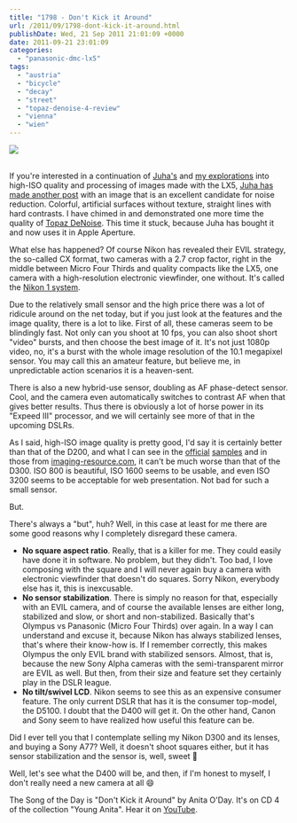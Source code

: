 ```yaml
---
title: "1798 - Don't Kick it Around"
url: /2011/09/1798-dont-kick-it-around.html
publishDate: Wed, 21 Sep 2011 21:01:09 +0000
date: 2011-09-21 23:01:09
categories: 
  - "panasonic-dmc-lx5"
tags: 
  - "austria"
  - "bicycle"
  - "decay"
  - "street"
  - "topaz-denoise-4-review"
  - "vienna"
  - "wien"
---
```

<div class="container">
<div class="center"><a target="_blank" href="https://d25zfm9zpd7gm5.cloudfront.net/1200x1200/2011/20110921_180748_ps.jpg"><img src="https://d25zfm9zpd7gm5.cloudfront.net/0600x0600/2011/20110921_180748_ps.jpg" /></a></div>
</div>
<br />

If you're interested in a continuation of <a href="http://lightscrape.blogspot.com/2011/09/lx5-firmware-20-iso-1600-comparison.html" target="_blank">Juha's</a> and <a href="/2011/09/1796-compared-to-what.html" target="_blank">my explorations</a> into high-ISO quality and processing of images made with the LX5, <a href="http://lightscrape.blogspot.com/2011/09/another-iso-1600-comparison-pair-lx5.html" target="_blank">Juha has made another post</a> with an image that is an excellent candidate for noise reduction. Colorful, artificial surfaces without texture, straight lines with hard contrasts. I have chimed in and demonstrated one more time the quality of <a href="http://www.topazlabs.com/denoise/" target="_blank">Topaz DeNoise</a>. This time it stuck, because Juha has bought it and now uses it in Apple Aperture.

What else has happened? Of course Nikon has revealed their EVIL strategy, the so-called CX format, two cameras with a 2.7 crop factor, right in the middle between Micro Four Thirds and quality compacts like the LX5, one camera with a high-resolution electronic viewfinder, one without. It's called the <a href="http://www.nikonusa.com/Nikon-Products/Nikon-1-Cameras/" target="_blank">Nikon 1 system</a>.

Due to the relatively small sensor and the high price there was a lot of ridicule around on the net today, but if you just look at the features and the image quality, there is a lot to like. First of all, these cameras seem to be blindingly fast. Not only can you shoot at 10 fps, you can also shoot short "video" bursts, and then choose the best image of it. It's not just 1080p video, no, it's a burst with the whole image resolution of the 10.1 megapixel sensor. You may call this an amateur feature, but believe me, in unpredictable action scenarios it is a heaven-sent.

There is also a new hybrid-use sensor, doubling as AF phase-detect sensor. Cool, and the camera even automatically switches to contrast AF when that gives better results. Thus there is obviously a lot of horse power in its "Expeed III" processor, and we will certainly see more of that in the upcoming DSLRs.

As I said, high-ISO image quality is pretty good, I'd say it is certainly better than that of the D200, and what I can see in the <a href="http://imaging.nikon.com/lineup/acil/bodies/j1/sample.htm" target="_blank">official</a> <a href="http://imaging.nikon.com/lineup/acil/bodies/v1/sample.htm" target="_blank">samples</a> and in those from <a href="http://www.imaging-resource.com/PRODS/NIKONJ1/NIKONJ1GALLERY.HTM" target="_blank">imaging-resource.com</a>, it can't be much worse than that of the D300. ISO 800 is beautiful, ISO 1600 seems to be usable, and even ISO 3200 seems to be acceptable for web presentation. Not bad for such a small sensor.

But.

There's always a "but", huh? Well, in this case at least for me there are some good reasons why I completely disregard these camera.

<ul>
	<li><strong>No square aspect ratio</strong>. Really, that is a killer for me. They could easily have done it in software. No problem, but they didn't. Too bad, I love composing with the square and I will never again buy a camera with electronic viewfinder that doesn't do squares. Sorry Nikon, everybody else has it, this is inexcusable.</li>
	<li><strong>No sensor stabilization</strong>. There is simply no reason for that, especially with an EVIL camera, and of course the available lenses are either long, stabilized and slow, or short and non-stabilized. Basically that's Olympus vs Panasonic (Micro Four Thirds) over again. In a way I can understand and excuse it, because Nikon has always stabilized lenses, that's where their know-how is. If I remember correctly, this makes Olympus the only EVIL brand with stabilized sensors. Almost, that is, because the new Sony Alpha cameras with the semi-transparent mirror are EVIL as well. But then, from their size and feature set they certainly play in the DSLR league.</li>
	<li><strong>No tilt/swivel LCD</strong>. Nikon seems to see this as an expensive consumer feature. The only current DSLR that has it is the consumer top-model, the D5100. I doubt that the D400 will get it. On the other hand, Canon and Sony seem to have realized how useful this feature can be.</li>
</ul>

 Did I ever tell you that I contemplate selling my Nikon D300 and its lenses, and buying a Sony A77? Well, it doesn't shoot squares either, but it has sensor stabilization and the sensor is, well, sweet 🙂

Well, let's see what the D400 will be, and then, if I'm honest to myself, I don't really need a new camera at all 😄

The Song of the Day is "Don't Kick it Around" by Anita O'Day. It's on CD 4 of the collection "Young Anita". Hear it on <a href="http://www.youtube.com/watch?v=ADp9AkN-J2g" target="_blank">YouTube</a>.
